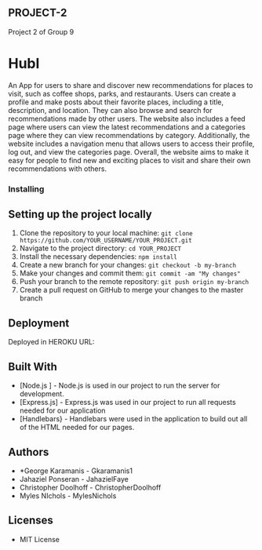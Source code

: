 ## PROJECT-2
Project 2 of Group 9


# Hubl

An App for users to share and discover new recommendations for places to visit, such as coffee shops, parks, and restaurants. Users can create a profile and make posts about their favorite places, including a title, description, and location. They can also browse and search for recommendations made by other users. The website also includes a feed page where users can view the latest recommendations and a categories page where they can view recommendations by category. Additionally, the website includes a navigation menu that allows users to access their profile, log out, and view the categories page. Overall, the website aims to make it easy for people to find new and exciting places to visit and share their own recommendations with others.


### Installing
## Setting up the project locally

1. Clone the repository to your local machine: `git clone https://github.com/YOUR_USERNAME/YOUR_PROJECT.git`
2. Navigate to the project directory: `cd YOUR_PROJECT`
3. Install the necessary dependencies: `npm install` 
4. Create a new branch for your changes: `git checkout -b my-branch`
5. Make your changes and commit them: `git commit -am "My changes"`
6. Push your branch to the remote repository: `git push origin my-branch`
7. Create a pull request on GitHub to merge your changes to the master branch



## Deployment

Deployed in HEROKU 
URL: 

## Built With

* [Node.js ] - Node.js is used in our project to run the server for development.
* [Express.js] - Express.js was used in our project to run all requests needed for our application
* [Handlebars} - Handlebars were used in the application to build out all of the HTML needed for our pages.


## Authors

* *George Karamanis - Gkaramanis1
* Jahaziel Ponseran - JahazielFaye
* Christopher Doolhoff - ChristopherDoolhoff
* Myles NIchols - MylesNichols

## Licenses
* MIT License
